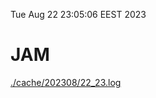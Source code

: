 Tue Aug 22 23:05:06 EEST 2023
# JAM
<a href='./cache/202308/22_23.log'>./cache/202308/22_23.log</a>
